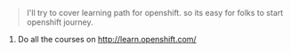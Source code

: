 > I'll try to cover learning path for openshift. so its easy for folks to start openshift journey.


1. Do all the courses on  http://learn.openshift.com/

